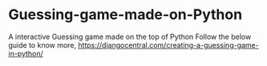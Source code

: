 # Guessing-game-made-on-Python
A interactive Guessing game made on the top of Python
Follow the below guide to know more, https://djangocentral.com/creating-a-guessing-game-in-python/

